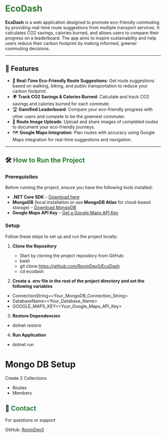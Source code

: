 # <span style="color: #2e7d32;">EcoDash</span>

**EcoDash** is a web application designed to promote eco-friendly commuting by providing real-time route suggestions from multiple transport services. It calculates CO2 savings, calories burned, and allows users to compare their progress on a leaderboard. The app aims to inspire sustainability and help users reduce their carbon footprint by making informed, greener commuting decisions.

---

## 🌟 Features

- 🚶 **Real-Time Eco-Friendly Route Suggestions**: Get route suggestions based on walking, biking, and public transportation to reduce your carbon footprint.
- 🌍 **Track CO2 Savings & Calories Burned**: Calculate and track CO2 savings and calories burned for each commute.
- 🏆 **Gamified Leaderboard**: Compare your eco-friendly progress with other users and compete to be the greenest commuter.
- 📸 **Route Image Uploads**: Upload and share images of completed routes to document your eco-friendly journeys.
- 🗺️ **Google Maps Integration**: Plan routes with accuracy using Google Maps integration for real-time suggestions and navigation.

---

## 🛠️ <span style="color: #2e7d32;">How to Run the Project</span>

### Prerequisites

Before running the project, ensure you have the following tools installed:

- **.NET Core SDK** – [Download here](https://dotnet.microsoft.com/download)
- **MongoDB** (local installation or use **MongoDB Atlas** for cloud-based storage) – [Download MongoDB](https://www.mongodb.com/try/download/community)
- **Google Maps API Key** – [Get a Google Maps API Key](https://developers.google.com/maps/documentation/javascript/get-api-key)

### Setup

Follow these steps to set up and run the project locally:

1. **Clone the Repository**  
   - Start by cloning the project repository from GitHub:
   - bash
   - git clone https://github.com/RoninDev0/EcoDash
   - cd ecodash

2. **Create a .env file in the root of the project directory and set the following variables**

- ConnectionString=<Your_MongoDB_Connection_String>
- DatabaseName=<Your_Database_Name>
- GOOGLE_MAPS_KEY=<Your_Google_Maps_API_Key>

3. **Restore Dependencies**
- dotnet restore

4. **Run Application**
- dotnet run

# Mongo DB Setup
Create 2 Collections

- Routes
- Members

## 💬 <span style="color: #2e7d32;">Contact</span>

For questions or support

GitHub: [RoninDev0](https://github.com/RoninDev0)
